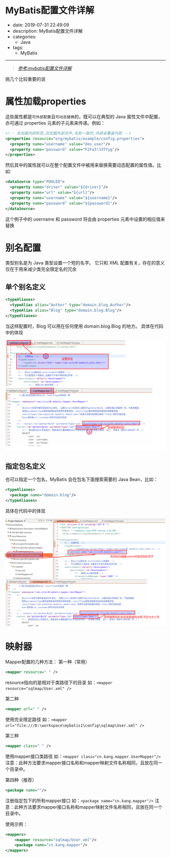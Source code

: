 #   MyBatis配置文件详解
+ date: 2019-07-31 22:49:09
+ description: MyBatis配置文件详解
+ categories:
  - Java
+ tags:
  - MyBatis
---
>   [_参考:mybatis配置文件详解_](http://www.mybatis.org/mybatis-3/zh/configuration.html#properties)

挑几个比较重要的说
#   属性加载properties
这些属性都是`可外部配置`且`可动态替换`的，既可以在典型的 Java 属性文件中配置，亦可通过 properties 元素的子元素来传递。例如：
```xml
<!-- 先加载内部标签,后加载外部文件,名称一致时,外部会覆盖内部 -->
<properties resource="org/mybatis/example/config.properties">
  <property name="username" value="dev_user"/>
  <property name="password" value="F2Fa3!33TYyg"/>
</properties>
```

然后其中的属性就可以在整个配置文件中被用来替换需要动态配置的属性值。比如:

```xml
<dataSource type="POOLED">
  <property name="driver" value="${driver}"/>
  <property name="url" value="${url}"/>
  <property name="username" value="${username}"/>
  <property name="password" value="${password}"/>
</dataSource>
```
这个例子中的 username 和 password 将会由 properties 元素中设置的相应值来替换

#	别名配置
类型别名是为 Java 类型设置一个短的名字。 它只和 XML 配置有关，存在的意义仅在于用来减少类完全限定名的冗余

##	单个别名定义
```xml
<typeAliases>
  <typeAlias alias="Author" type="domain.blog.Author"/>
  <typeAlias alias="Blog" type="domain.blog.Blog"/>
</typeAliases>
```
当这样配置时，Blog 可以用在任何使用 domain.blog.Blog 的地方。
具体在代码中的体现

![](../images/20190731019.png)


##	指定包名定义
也可以指定一个包名，MyBatis 会在包名下面搜索需要的 Java Bean，比如：
```xml
<typeAliases>
  <package name="domain.blog"/>
</typeAliases>
```
具体在代码中的体现

![](../images/20190731023.png)


#	映射器
Mapper配置的几种方法：
第一种（常用）
```xml
<mapper resource=" " />
```
resource指向的是相对于类路径下的目录
如：`<mapper resource="sqlmap/User.xml" />`

第二种
```xml
<mapper url=" " />
```
使用完全限定路径
如：`<mapper url="file:///D:\workspace\mybatis1\config\sqlmap\User.xml" />`

第三种
```xml
<mapper class=" " />
```
使用mapper接口类路径
如：`<mapper class="cn.kang.mapper.UserMapper"/>`
注意：此种方法要求mapper接口名称和mapper映射文件名称相同，且放在同一个目录中。

第四种（推荐）
```xml
<package name=""/>
```
注册指定包下的所有mapper接口
如：`<package name="cn.kang.mapper"/>`
注意：此种方法要求mapper接口名称和mapper映射文件名称相同，且放在同一个目录中。

使用示例：
```xml
<mappers>
	<mapper resource="sqlmap/User.xml"/>
	<package name="cn.kang.mapper"/>
</mappers>
```
